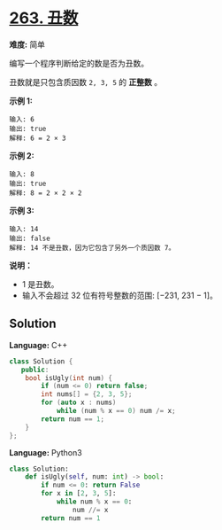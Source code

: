 # [263. 丑数](https://leetcode-cn.com/problems/ugly-number/)

**难度:** 简单

编写一个程序判断给定的数是否为丑数。

丑数就是只包含质因数 `2, 3, 5` 的 **正整数** 。

 **示例 1:** 

```
输入: 6
输出: true
解释: 6 = 2 × 3
```

 **示例 2:** 

```
输入: 8
输出: true
解释: 8 = 2 × 2 × 2
```

 **示例 3:** 

```
输入: 14
输出: false 
解释: 14 不是丑数，因为它包含了另外一个质因数 7。
```

 **说明：** 
- 1 是丑数。
- 输入不会超过 32 位有符号整数的范围: [−231,  231 − 1]。

## Solution


**Language:** C++
```C++
class Solution {
   public:
    bool isUgly(int num) {
        if (num <= 0) return false;
        int nums[] = {2, 3, 5};
        for (auto x : nums)
            while (num % x == 0) num /= x;
        return num == 1;
    }
};
```

**Language:** Python3
```Python
class Solution:
    def isUgly(self, num: int) -> bool:
        if num <= 0: return False
        for x in [2, 3, 5]:
            while num % x == 0:
                num //= x
        return num == 1
```
